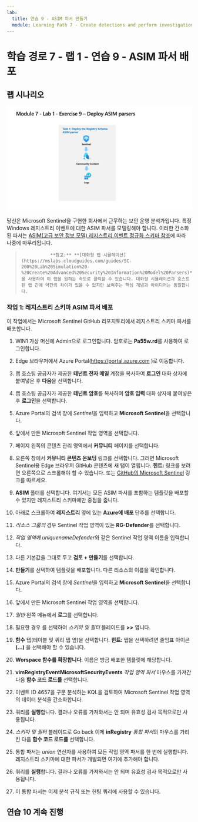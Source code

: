 ```yaml
---
lab:
  title: 연습 9 - ASIM 파서 만들기
  module: Learning Path 7 - Create detections and perform investigations using Microsoft Sentinel
---
```


# 학습 경로 7 - 랩 1 - 연습 9 - ASIM 파서 배포

## 랩 시나리오

![랩 개요입니다.](../Media/SC-200-Lab_Diagrams_Mod7_L1_Ex9.png)

당신은 Microsoft Sentinel을 구현한 회사에서 근무하는 보안 운영 분석가입니다. 특정 Windows 레지스트리 이벤트에 대한 ASIM 파서를 모델링해야 합니다. 이러한 간소화된 파서는 [ASIM(고급 보안 정보 모델) 레지스트리 이벤트 정규화 스키마 참조](https://docs.microsoft.com/en-us/azure/sentinel/registry-event-normalization-schema)에 따라 나중에 마무리됩니다.


>                **참고:** **[대화형 랩 시뮬레이션](https://mslabs.cloudguides.com/guides/SC-200%20Lab%20Simulation%20-%20Create%20Advanced%20Security%20Information%20Model%20Parsers)** 을 사용하여 이 랩을 원하는 속도로 클릭할 수 있습니다. 대화형 시뮬레이션과 호스트된 랩 간에 약간의 차이가 있을 수 있지만 보여주는 핵심 개념과 아이디어는 동일합니다. 


### 작업 1: 레지스트리 스키마 ASIM 파서 배포 

이 작업에서는 Microsoft Sentinel GitHub 리포지토리에서 레지스트리 스키마 파서를 배포합니다.

1. WIN1 가상 머신에 Admin으로 로그인합니다. 암호로는 **Pa55w.rd**를 사용하여 로그인합니다.  

1. Edge 브라우저에서 Azure Portal(https://portal.azure.com )로 이동합니다.

1. 랩 호스팅 공급자가 제공한 **테넌트 전자 메일** 계정을 복사하여 **로그인** 대화 상자에 붙여넣은 후 **다음**을 선택합니다.

1. 랩 호스팅 공급자가 제공한 **테넌트 암호**를 복사하여 **암호 입력** 대화 상자에 붙여넣은 후 **로그인**을 선택합니다.

1. Azure Portal의 검색 창에 *Sentinel*을 입력하고 **Microsoft Sentinel**을 선택합니다.

1. 앞에서 만든 Microsoft Sentinel 작업 영역을 선택합니다.

1. 페이지 왼쪽의 콘텐츠 관리 영역에서 **커뮤니티** 페이지를 선택합니다.

1. 오른쪽 창에서 **커뮤니티 콘텐츠 온보딩** 링크를 선택합니다. 그러면 Microsoft Sentinel용 Edge 브라우저 GitHub 콘텐츠에 새 탭이 열립니다. **힌트:** 링크를 보려면 오른쪽으로 스크롤해야 할 수 있습니다. 또는 [GitHub의 Microsoft Sentinel](https://github.com/Azure/Azure-Sentinel) 링크를 따르세요.

1. **ASIM** 폴더를 선택합니다. 여기서는 모든 ASIM 파서를 포함하는 템플릿을 배포할 수 있지만 레지스트리 스키마에만 중점을 줍니다.

1. 아래로 스크롤하여 **레지스트리** 옆에 있는 **Azure에 배포** 단추를 선택합니다.

1. *리소스 그룹의* 경우 Sentinel 작업 영역이 있는 **RG-Defender**를 선택합니다.

1. *작업 영역에* *uniquenameDefender*와 같은 Sentinel 작업 영역 이름을 입력합니다.

1. 다른 기본값을 그대로 두고 **검토 + 만들기**를 선택합니다.

1. **만들기**를 선택하여 템플릿을 배포합니다. 다른 리소스의 이름을 확인합니다.

1. Azure Portal의 검색 창에 *Sentinel*을 입력하고 **Microsoft Sentinel**을 선택합니다.

1. 앞에서 만든 Microsoft Sentinel 작업 영역을 선택합니다.

1. *일반* 왼쪽 메뉴에서 **로그**를 선택합니다.

1. 필요한 경우 를 선택하여 *스키마 및 필터* 블레이드를 **>>** 엽니다.

1. **함수** 탭(테이블 및 쿼리 탭 옆)을 선택합니다. **힌트:** 탭을 선택하려면 줄임표 아이콘 **(...)** 을 선택해야 할 수 있습니다.

1. **Worspace 함수를 확장합니다**. 이름은 방금 배포한 템플릿에 해당합니다.

1. **vimRegistryEventMicrosoftSecurityEvents** *작업 영역 파서* 마우스를 가져간 다음 **함수 코드 로드를** 선택합니다.

1. 이벤트 ID 4657을 구문 분석하는 KQL을 검토하여 Microsoft Sentinel 작업 영역의 데이터 분석을 간소화합니다.

1. 쿼리를 **실행**합니다. 결과나 오류를 가져와서는 안 되며 유효성 검사 목적으로만 사용됩니다.

1. *스키마 및 필터* 블레이드로 Go back 이제 **inRegistry** *통합 파서*의 마우스를 가리킨 다음 **함수 코드 로드를** 선택합니다.

1. 통합 파서는 *union* 연산자를 사용하여 모든 작업 영역 파서를 한 번에 실행합니다. 레지스트리 스키마에 대한 파서가 개발되면 여기에 추가해야 합니다.

1. 쿼리를 **실행**합니다. 결과나 오류를 가져와서는 안 되며 유효성 검사 목적으로만 사용됩니다.

1. 이 통합 파서는 이제 분석 규칙 또는 헌팅 쿼리에 사용할 수 있습니다.


## 연습 10 계속 진행


